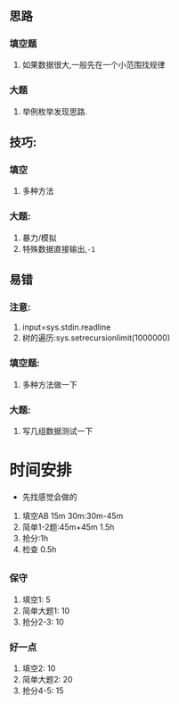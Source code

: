 # 
## 思路
### 填空题
1. 如果数据很大,一般先在一个小范围找规律

### 大题
1. 举例枚举发现思路.

## 技巧:
### 填空
1. 多种方法

### 大题:
1. 暴力/模拟
2. 特殊数据直接输出,`-1`

## 易错

### 注意:
1. input=sys.stdin.readline
2. 树的遍历:sys.setrecursionlimit(1000000)
### 填空题:
1. 多种方法做一下

### 大题:
1. 写几组数据测试一下

# 时间安排
- 先找感觉会做的
1. 填空AB 15m 30m:30m-45m
2. 简单1-2题:45m+45m 1.5h
3. 抢分:1h
4. 检查 0.5h

## 
### 保守
1. 填空1: 5
2. 简单大题1: 10
3. 抢分2-3: 10

### 好一点
1. 填空2: 10
2. 简单大题2: 20
3. 抢分4-5: 15
